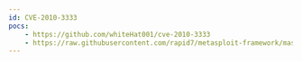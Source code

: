 ```yaml
---
id: CVE-2010-3333
pocs:
    - https://github.com/whiteHat001/cve-2010-3333
    - https://raw.githubusercontent.com/rapid7/metasploit-framework/master/modules/exploits/windows/fileformat/ms10_087_rtf_pfragments_bof.rb
---
```

